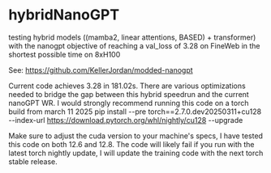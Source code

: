 # hybridNanoGPT
testing hybrid models ((mamba2, linear attentions, BASED) + transformer) with the nanogpt objective of reaching a val_loss of 3.28 on FineWeb in the shortest possible time on 8xH100

See: https://github.com/KellerJordan/modded-nanogpt


Current code achieves 3.28 in 181.02s. There are various optimizations needed to bridge the gap between this hybrid speedrun and the current nanoGPT WR. 
I would strongly recommend running this code on a torch build from march 11 2025
pip install --pre torch==2.7.0.dev20250311+cu128 --index-url https://download.pytorch.org/whl/nightly/cu128 --upgrade

Make sure to adjust the cuda version to your machine's specs, I have tested this code on both 12.6 and 12.8. The code will likely fail if you run with the latest torch nightly update, I will update the training code with the next torch stable release.

